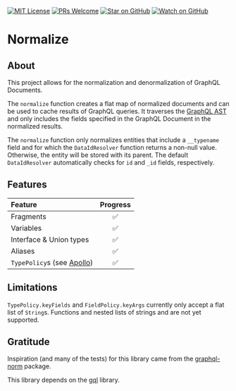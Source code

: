 [![MIT License][license-badge]][license-link]
[![PRs Welcome][prs-badge]][prs-link]
[![Star on GitHub][github-star-badge]][github-star-link]
[![Watch on GitHub][github-watch-badge]][github-watch-link]

# Normalize

## About

This project allows for the normalization and denormalization of GraphQL Documents.

The `normalize` function creates a flat map of normalized documents and can be used to cache results of GraphQL queries. It traverses the [GraphQL AST](https://github.com/gql-dart/gql/blob/master/gql/README.md) and only includes the fields specified in the GraphQL Document in the normalized results.

The `normalize` function only normalizes entities that include a `__typename` field and for which the `DataIdResolver` function returns a non-null value. Otherwise, the entity will be stored with its parent. The default `DataIdResolver` automatically checks for `id` and `_id` fields, respectively.

## Features

| Feature                                                                                                                           | Progress |
| :-------------------------------------------------------------------------------------------------------------------------------- | :------: |
| Fragments                                                                                                                         |    ✅    |
| Variables                                                                                                                         |    ✅    |
| Interface & Union types                                                                                                           |    ✅    |
| Aliases                                                                                                                           |    ✅    |
| `TypePolicy`s (see [Apollo](https://www.apollographql.com/docs/react/v3.0-beta/caching/cache-configuration/#the-typepolicy-type)) |    ✅    |

## Limitations

`TypePolicy.keyFields` and `FieldPolicy.keyArgs` currently only accept a flat list of `String`s. Functions and nested lists of strings and are not yet supported.

## Gratitude

Inspiration (and many of the tests) for this library came from the [graphql-norm](https://github.com/dividab/graphql-norm) package.

This library depends on the [gql](https://github.com/gql-dart/gql) library.

[license-badge]: https://img.shields.io/github/license/smkhalsa/normalize.svg?style=flat-square
[license-link]: https://github.com/smkhalsa/normalize/blob/master/LICENSE
[prs-badge]: https://img.shields.io/badge/PRs-welcome-brightgreen.svg?style=flat-square
[prs-link]: http://makeapullrequest.com
[github-watch-badge]: https://img.shields.io/github/watchers/smkhalsa/normalize.svg?style=flat-square&logo=github&logoColor=ffffff
[github-watch-link]: https://github.com/smkhalsa/normalize/watchers
[github-star-badge]: https://img.shields.io/github/stars/smkhalsa/normalize.svg?style=flat-square&logo=github&logoColor=ffffff
[github-star-link]: https://github.com/smkhalsa/normalize/stargazers
